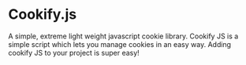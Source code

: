 # Cookify.js
A simple, extreme light weight javascript cookie library. Cookify JS is a simple script which lets you manage cookies in an easy way. Adding cookify JS to your project is super easy!
